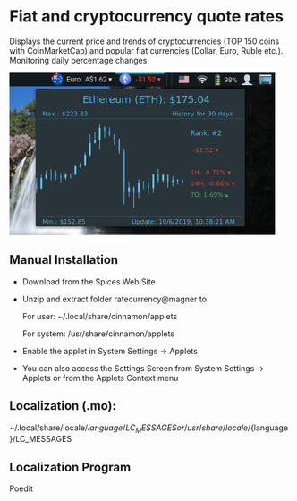 # Fiat and cryptocurrency quote rates

Displays the current price and trends of cryptocurrencies (TOP 150 coins with CoinMarketCap) and popular fiat currencies (Dollar, Euro, Ruble etc.). Monitoring daily percentage changes.

![alt text](./screenshot.png)


## Manual Installation

  * Download from the Spices Web Site
  * Unzip and extract folder ratecurrency@magner to
  
    For user:
    ~/.local/share/cinnamon/applets

    For system:
    /usr/share/cinnamon/applets
    
  * Enable the applet in System Settings -> Applets
  * You can also access the Settings Screen from System Settings -> Applets or from the Applets Context menu

## Localization (.mo):

  ~/.local/share/locale/${language}/LC_MESSAGES
  or
  /usr/share/locale/${language}/LC_MESSAGES

## Localization Program

Poedit
